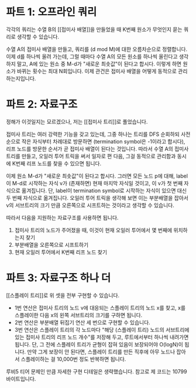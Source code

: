 # 파트 1: 오프라인 쿼리
각각의 쿼리는 수열 B의 [[접미사 배열]]을 만들었을 때 K번째 원소가 무엇인지 묻는 쿼리로 생각할 수 있습니다.

수열 A의 접미사 배열을 만들고, 쿼리를 (d mod M)에 대한 오름차순으로 정렬합니다. 이제 d를 하나씩 올려 가는데, 그럴 때마다 수열 A의 모든 원소를 하나씩 올린다고 생각하지 말고, A에 있는 원소 중 M-d가 "새로운 최솟값"이 된다고 합시다. 이렇게 하면 원소가 바뀌는 횟수는 최대 N회입니다. 이제 관건은 접미사 배열을 어떻게 동적으로 관리하는지입니다.

# 파트 2: 자료구조
정해가 이것일지는 모르겠으나, 저는 [[접미사 트리]]로 풀었습니다.

접미사 트리는 여러 강력한 기능을 갖고 있는데, 그중 하나는 트리를 DFS 순회하되 사전순으로 작은 자식부터 차례대로 방문하면 (termination symbol은 -1이라고 합시다), 리프 노드를 방문한 순서가 곧 접미사 배열이 된다는 것입니다. 따라서 수열 A의 접미사 트리를 만들고, 오일러 투어 트릭을 써서 일자로 편 다음, 그걸 동적으로 관리함과 동시에 K번째 리프 노드를 찾을 수 있으면 됩니다.

이제 원소 M-d가 "새로운 최솟값"이 된다고 합시다. 그러면 모든 노드 p에 대해, label이 M-d로 시작하는 자식 v가 (존재하면) 현재 마지막 자식일 것이고, 이 v가 첫 번째 자식으로 옮겨집니다. 단, label이 termination symbol로 시작하는 자식이 있으면 대신 두 번째 자식으로 옮겨집니다. 오일러 투어 트릭을 생각해 보면 이는 부분배열을 잡아서 v의 서브트리의 크기 만큼 오른쪽으로 시프트하는 것이라고 생각할 수 있습니다.

따라서 다음을 지원하는 자료구조를 사용하면 됩니다.
1. 접미사 트리의 노드가 주어졌을 때, 이것이 현재 오일러 투어에서 몇 번째에 위치하는지 찾기
2. 부분배열을 오른쪽으로 시프트하기
3. 현재 오일러 투어에서 K번째 리프 노드 찾기

# 파트 3: 자료구조 하나 더
[[스플레이 트리]]로 위 셋을 전부 구현할 수 있습니다.
- 1번 연산은 접미사 트리의 노드 v에 대응되는 스플레이 트리의 노드 x를 찾고, x를 스플레이한 다음 x의 왼쪽 서브트리의 크기를 구하면 됩니다.
- 2번 연산은 부분배열 뒤집기 연산 세 번으로 구현할 수 있습니다.
- 3번 연산은 스플레이 트리의 각 노드마다 "해당 (스플레이 트리) 노드의 서브트리에 있는 접미사 트리의 리프 노드 개수"를 저장해 두고, 루트에서부터 하나씩 내려가면 됩니다. 단, 그 전에 스플레이 트리가 균형이 잡혀 있음이 보장되어야 O(logN)이 됩니다. 만약 그게 보장이 안 된다면, 스플레이 트리를 만든 직후에 아무 노드나 잡아서 스플레이하는 걸 10,000번 정도 반복하면 됩니다.

루비5 티어 문제인 만큼 자세한 구현 디테일은 생략했습니다. 참고로 제 코드는 10799 바이트입니다.

